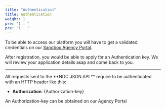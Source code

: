 ```yaml
---
title: "Authentication"
title: Authentication
weight: 1
pre: "1 . "
pre: '1 . '
---
```


To be able to access our platform you will have to get a validated credentials on our [Sandbox Agency Portal](https://agency.airgateway.net/).

After registration, you would be able to apply for an Authentication key. We will review your application details asap and come back to you.

----
All requests sent to the **NDC JSON API ** require to be authenticated with an HTTP header like this:

- **Authorization**: {Authorization-key} 

An Authorization-key can be obtained on our Agency Portal
